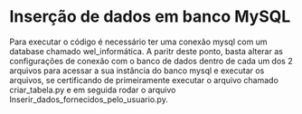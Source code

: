 # Inserção de dados em banco MySQL

Para executar o código é necessário ter uma conexão mysql com um database chamado wel_informática. A paritr deste ponto, basta alterar as configurações de conexão com o banco de dados dentro de cada um dos 2 arquivos para acessar a sua instância do banco mysql e executar os arquivos, se certificando de primeiramente executar o arquivo chamado criar_tabela.py e em seguida rodar o arquivo Inserir_dados_fornecidos_pelo_usuario.py.
